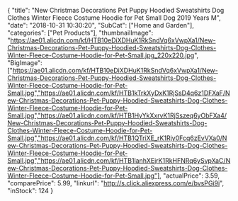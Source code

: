 {
	"title": "New Christmas Decorations Pet Puppy Hoodied Sweatshirts Dog Clothes Winter Fleece Costume Hoodie for Pet Small Dog 2019 Years  M",
	"date": "2018-10-31 10:30:20",
	"SubCat": ["Home and Garden"],
	"categories": ["Pet Products"],
	"thumbnailImage": "https://ae01.alicdn.com/kf/HTB10eDiXDHuK1RkSndVq6xVwpXa1/New-Christmas-Decorations-Pet-Puppy-Hoodied-Sweatshirts-Dog-Clothes-Winter-Fleece-Costume-Hoodie-for-Pet-Small.jpg_220x220.jpg",
	"BigImage": ["https://ae01.alicdn.com/kf/HTB10eDiXDHuK1RkSndVq6xVwpXa1/New-Christmas-Decorations-Pet-Puppy-Hoodied-Sweatshirts-Dog-Clothes-Winter-Fleece-Costume-Hoodie-for-Pet-Small.jpg","https://ae01.alicdn.com/kf/HTB1kTrkXyDxK1RjSsD4q6z1DFXaF/New-Christmas-Decorations-Pet-Puppy-Hoodied-Sweatshirts-Dog-Clothes-Winter-Fleece-Costume-Hoodie-for-Pet-Small.jpg","https://ae01.alicdn.com/kf/HTB1HyYkXxrvK1RjSszeq6yObFXa4/New-Christmas-Decorations-Pet-Puppy-Hoodied-Sweatshirts-Dog-Clothes-Winter-Fleece-Costume-Hoodie-for-Pet-Small.jpg","https://ae01.alicdn.com/kf/HTB1QTriXE_rK1Rjy0Fcq6zEvVXa0/New-Christmas-Decorations-Pet-Puppy-Hoodied-Sweatshirts-Dog-Clothes-Winter-Fleece-Costume-Hoodie-for-Pet-Small.jpg","https://ae01.alicdn.com/kf/HTB1lanhXEjrK1RkHFNRq6ySvpXaC/New-Christmas-Decorations-Pet-Puppy-Hoodied-Sweatshirts-Dog-Clothes-Winter-Fleece-Costume-Hoodie-for-Pet-Small.jpg"],
	"actualPrice": 3.59,
	"comparePrice": 5.99,
	"linkurl": "http://s.click.aliexpress.com/e/bvsPGi9i",
	"inStock": 124
}
